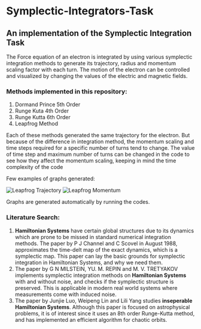 # Symplectic-Integrators-Task
## An implementation of the Symplectic Integration Task

The Force equation of an electron is integrated by using various symplectic integration methods to generate its trajectory, radius and momentum scaling factor with
each turn. The motion of the electron can be controlled and visualized by changing the values of the electric and magnetic fields.

### Methods implemented in this repository:
1) Dormand Prince 5th Order
2) Runge Kuta 4th Order
3) Runge Kutta 6th Order
4) Leapfrog Method

Each of these methods generated the same trajectory for the electron. But because of the difference in integration method, the momentum scaling and time steps required for a specific number of turns tend to change. The value of time step and maximum number of turns can be changed in the code to see how they affect the momentum scaling, keeping in mind the time complexity of the code

Few examples of graphs generated:

![Leapfrog Trajectory](https://user-images.githubusercontent.com/68490344/160836058-6bff0a77-467c-4f9c-b2cf-aefe30dbf73f.png)
![Leapfrog Momentum](https://user-images.githubusercontent.com/68490344/160836092-337a9bc9-627f-4fd2-a2fd-cc7bcf9cc21c.png)

Graphs are generated automatically by running the codes.

### Literature Search:

1) **Hamiltonian Systems** have certain global structures due to its dynamics which are prone to be missed in standard numerical integration methods. The paper by P J Channel and C Scovel in August 1988, approximates the time-delt map of the exact dynamics, which is a symplectic map. This paper can lay the basic grounds for symplectic integration in Hamiltonian Systems, and why we need them.
2) The paper by G N MILSTEIN, YU. M. REPIN and M. V. TRETYAKOV implements symplectic integration methods on **Hamiltonian Systems** with and without noise, and checks if the symplectic structure is preserved. This is applicable in modern real world systems where measurements come with induced noise.
3) The paper by Junjie Luo, Weipeng Lin and Lili Yang studies **inseperable Hamiltonian Systems**. Although this paper is focused on astrophysical problems, it is of interest since it uses an 8th order Runge-Kutta method, and has implemented an efficient algorithm for chaotic orbits.


